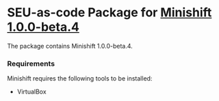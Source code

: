 # SEU-as-code Package for [Minishift 1.0.0-beta.4](https://github.com/minishift/minishift)


The package contains Minishift 1.0.0-beta.4.

### Requirements
Minishift requires the following tools to be installed:
 * VirtualBox
